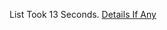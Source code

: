 List Took 13 Seconds.
[Details If Any](https://github.com/deathbybandaid/piholeparser/blob/master/RecentRunLogs/parsingscripts/hpHostsHJK.md)

